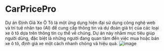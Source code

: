 # CarPricePro
Dự án Định Giá Xe Ô Tô là một ứng dụng hiện đại sử dụng công nghệ web và trí tuệ nhân tạo (AI) để cung cấp thông tin và dự đoán giá trị của các loại xe ô tô dựa trên thông tin cụ thể về chúng. Dự án này nhằm mục tiêu giúp người dùng, đặc biệt là những người đang quan tâm đến việc mua hoặc bán xe ô tô, định giá xe một cách nhanh chóng và hiệu quả.
![image](https://github.com/ngoclonglam/CarPricePro/assets/50525244/4e07629d-f9f4-40c9-bf24-1b2dcf7974fc)
